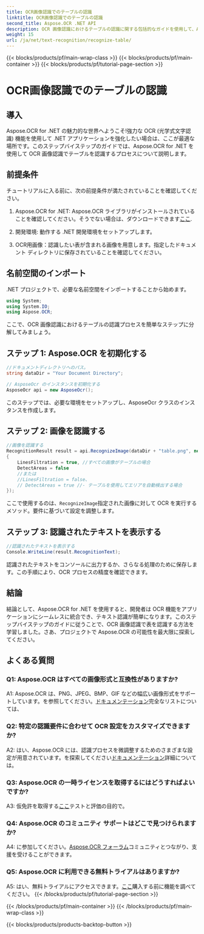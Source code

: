 ```yaml
---
title: OCR画像認識でのテーブルの認識
linktitle: OCR画像認識でのテーブルの認識
second_title: Aspose.OCR .NET API
description: OCR 画像認識におけるテーブルの認識に関する包括的なガイドを使用して、Aspose.OCR for .NET の可能性を解き放ちます。
weight: 15
url: /ja/net/text-recognition/recognize-table/
---
```


{{< blocks/products/pf/main-wrap-class >}}
{{< blocks/products/pf/main-container >}}
{{< blocks/products/pf/tutorial-page-section >}}

# OCR画像認識でのテーブルの認識

## 導入

Aspose.OCR for .NET の魅力的な世界へようこそ!強力な OCR (光学式文字認識) 機能を使用して .NET アプリケーションを強化したい場合は、ここが最適な場所です。このステップバイステップのガイドでは、Aspose.OCR for .NET を使用して OCR 画像認識でテーブルを認識するプロセスについて説明します。

## 前提条件

チュートリアルに入る前に、次の前提条件が満たされていることを確認してください。

1.  Aspose.OCR for .NET: Aspose.OCR ライブラリがインストールされていることを確認してください。そうでない場合は、ダウンロードできます[ここ](https://releases.aspose.com/ocr/net/).

2. 開発環境: 動作する .NET 開発環境をセットアップします。

3. OCR用画像：認識したい表が含まれる画像を用意します。指定したドキュメント ディレクトリに保存されていることを確認してください。

## 名前空間のインポート

.NET プロジェクトで、必要な名前空間をインポートすることから始めます。

```csharp
using System;
using System.IO;
using Aspose.OCR;
```

ここで、OCR 画像認識におけるテーブルの認識プロセスを簡単なステップに分解してみましょう。

## ステップ 1: Aspose.OCR を初期化する

```csharp
//ドキュメントディレクトリへのパス。
string dataDir = "Your Document Directory";

// AsposeOcr のインスタンスを初期化する
AsposeOcr api = new AsposeOcr();
```

このステップでは、必要な環境をセットアップし、AsposeOcr クラスのインスタンスを作成します。

## ステップ 2: 画像を認識する

```csharp
//画像を認識する
RecognitionResult result = api.RecognizeImage(dataDir + "table.png", new RecognitionSettings
{
    LinesFiltration = true, //すべての画像がテーブルの場合
    DetectAreas = false
    //または
    //LinesFiltration = false、
    // DetectAreas = true //- テーブルを使用してエリアを自動検出する場合
});
```

ここで使用するのは、`RecognizeImage`指定された画像に対して OCR を実行するメソッド。要件に基づいて設定を調整します。

## ステップ 3: 認識されたテキストを表示する

```csharp
//認識されたテキストを表示する
Console.WriteLine(result.RecognitionText);
```

認識されたテキストをコンソールに出力するか、さらなる処理のために保存します。この手順により、OCR プロセスの精度を確認できます。

## 結論

結論として、Aspose.OCR for .NET を使用すると、開発者は OCR 機能をアプリケーションにシームレスに統合でき、テキスト認識が簡単になります。このステップバイステップのガイドに従うことで、OCR 画像認識で表を認識する方法を学習しました。さあ、プロジェクトで Aspose.OCR の可能性を最大限に探索してください。

## よくある質問

### Q1: Aspose.OCR はすべての画像形式と互換性がありますか?

 A1: Aspose.OCR は、PNG、JPEG、BMP、GIF などの幅広い画像形式をサポートしています。を参照してください。[ドキュメンテーション](https://reference.aspose.com/ocr/net/)完全なリストについては、

### Q2: 特定の認識要件に合わせて OCR 設定をカスタマイズできますか?

 A2: はい、Aspose.OCR には、認識プロセスを微調整するためのさまざまな設定が用意されています。を探索してください[ドキュメンテーション](https://reference.aspose.com/ocr/net/)詳細については。

### Q3: Aspose.OCR の一時ライセンスを取得するにはどうすればよいですか?

A3: 仮免許を取得する[ここ](https://purchase.aspose.com/temporary-license/)テストと評価の目的で。

### Q4: Aspose.OCR のコミュニティ サポートはどこで見つけられますか?

 A4: に参加してください。[Aspose.OCR フォーラム](https://forum.aspose.com/c/ocr/16)コミュニティとつながり、支援を受けることができます。

### Q5: Aspose.OCR に利用できる無料トライアルはありますか?

 A5: はい、無料トライアルにアクセスできます。[ここ](https://releases.aspose.com/)購入する前に機能を調べてください。
{{< /blocks/products/pf/tutorial-page-section >}}

{{< /blocks/products/pf/main-container >}}
{{< /blocks/products/pf/main-wrap-class >}}

{{< blocks/products/products-backtop-button >}}

